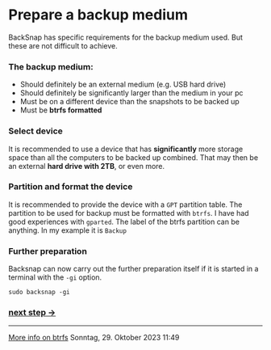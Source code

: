 # Prepare a backup medium
BackSnap has specific requirements for the backup medium used. But these are not difficult to achieve.

### The backup medium:
* Should definitely be an external medium (e.g. USB hard drive)
* Should definitely be significantly larger than the medium in your pc
* Must be on a different device than the snapshots to be backed up
* Must be **btrfs formatted**

### Select device
It is recommended to use a device that has **significantly** more storage space than all the computers to be backed up combined. That may then be an external **hard drive with 2TB**, or even more.

### Partition and format the device
It is recommended to provide the device with a `GPT` partition table. The partition to be used for backup must be formatted with `btrfs`. I have had good experiences with `gparted`. The label of the btrfs partition can be anything. In my example it is `Backup`

### Further preparation

Backsnap can now carry out the further preparation itself if it is started in a terminal with the `-gi` option.

`sudo backsnap -gi`

### [next step ->](config_en.md)
----
[More info on btrfs](https://wiki.manjaro.org/index.php/Btrfs)
Sonntag, 29. Oktober 2023 11:49 

